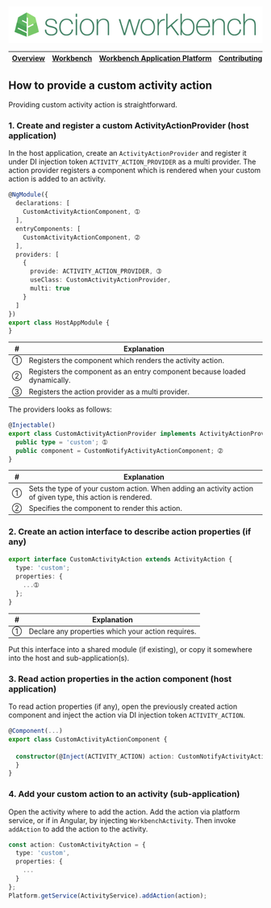 ![SCION Workbench](/resources/site/logo/scion-workbench-banner.png)

[Overview][menu-overview] | [Workbench][menu-workbench] | [Workbench&nbsp;Application&nbsp;Platform][menu-workbench-application-platform] | [Contributing][menu-contributing] | [Changelog][menu-changelog] | [Sponsoring][menu-sponsoring] | [Links][menu-links]
|---|---|---|---|---|---|---|

## How to provide a custom activity action

Providing custom activity action is straightforward.

### 1. Create and register a custom ActivityActionProvider (host application)

In the host application, create an `ActivityActionProvider` and register it under DI injection token `ACTIVITY_ACTION_PROVIDER` as a multi provider. The action provider registers a component which is rendered when your custom action is added to an activity.

```typescript
@NgModule({
  declarations: [
    CustomActivityActionComponent, ➀
  ],
  entryComponents: [
    CustomActivityActionComponent, ➁
  ],
  providers: [
    {
      provide: ACTIVITY_ACTION_PROVIDER, ➂
      useClass: CustomActivityActionProvider,
      multi: true
    }
  ]
})
export class HostAppModule {
}
```
|#|Explanation|
|-|-|
|➀|Registers the component which renders the activity action.|
|➁|Registers the component as an entry component because loaded dynamically.|
|➂|Registers the action provider as a multi provider.|


The providers looks as follows:
```typescript
@Injectable()
export class CustomActivityActionProvider implements ActivityActionProvider {
  public type = 'custom'; ➀
  public component = CustomNotifyActivityActionComponent; ➁ 
}
```
|#|Explanation|
|-|-|
|➀|Sets the type of your custom action. When adding an activity action of given type, this action is rendered.|
|➁|Specifies the component to render this action.|

### 2. Create an action interface to describe action properties (if any)

```typescript
export interface CustomActivityAction extends ActivityAction {
  type: 'custom';
  properties: {
    ...➀
  };
}
```
|#|Explanation|
|-|-|
|➀|Declare any properties which your action requires.|

Put this interface into a shared module (if existing), or copy it somewhere into the host and sub-application(s).

### 3. Read action properties in the action component (host application)

To read action properties (if any), open the previously created action component and inject the action via DI injection token `ACTIVITY_ACTION`.

```typescript
@Component(...)
export class CustomActivityActionComponent {

  constructor(@Inject(ACTIVITY_ACTION) action: CustomNotifyActivityAction) {
  }
}
```

### 4. Add your custom action to an activity (sub-application)

Open the activity where to add the action. Add the action via platform service, or if in Angular, by injecting `WorkbenchActivity`. Then invoke `addAction` to add the action to the activity.

```typescript
const action: CustomActivityAction = {
  type: 'custom',
  properties: {
    ...
  }
};
Platform.getService(ActivityService).addAction(action);
```

[menu-overview]: /README.md
[menu-workbench]: /resources/site/workbench.md
[menu-workbench-application-platform]: /resources/site/workbench-application-platform.md
[menu-contributing]: /CONTRIBUTING.md
[menu-changelog]: /resources/site/changelog.md
[menu-sponsoring]: /resources/site/sponsors.md
[menu-links]: /resources/site/links.md